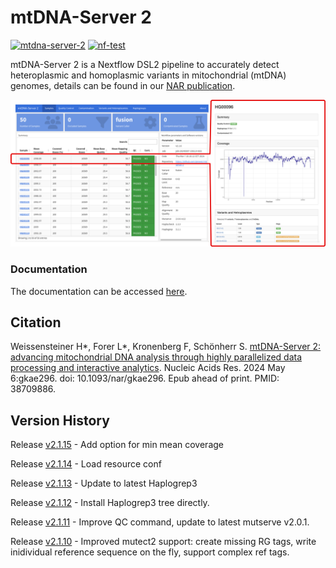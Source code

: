 # mtDNA-Server 2

[![mtdna-server-2](https://github.com/genepi/mtdna-server-2/actions/workflows/run-tests.yml/badge.svg)](https://github.com/genepi/mtdna-server-2/actions/workflows/run-tests.yml)
[![nf-test](https://img.shields.io/badge/tested_with-nf--test-337ab7.svg)](https://github.com/askimed/nf-test)

mtDNA-Server 2 is a Nextflow DSL2 pipeline to accurately detect heteroplasmic and homoplasmic variants in mitochondrial (mtDNA) genomes, details can be found in our [NAR publication](https://doi.org/10.1093/nar/gkae296). 

![image](docs/images/report.png)

### Documentation
The documentation can be accessed [here](https://mitoverse.readthedocs.io/mtdna-server/mtdna-server/). 

## Citation
Weissensteiner H*, Forer L*, Kronenberg F, Schönherr S. [mtDNA-Server 2: advancing mitochondrial DNA analysis through highly parallelized data processing and interactive analytics](https://doi.org/10.1093/nar/gkae296). Nucleic Acids Res. 2024 May 6:gkae296. doi: 10.1093/nar/gkae296. Epub ahead of print. PMID: 38709886.

## Version History

Release [v2.1.15](../../releases/tag/v2.1.15) - Add option for min mean coverage

Release [v2.1.14](../../releases/tag/v2.1.14) - Load resource conf

Release [v2.1.13](../../releases/tag/v2.1.13) - Update to latest Haplogrep3 

Release [v2.1.12](../../releases/tag/v2.1.12) - Install Haplogrep3 tree directly.

Release [v2.1.11](../../releases/tag/v2.1.11) - Improve QC command, update to latest mutserve v2.0.1.

Release [v2.1.10](../../releases/tag/v2.1.10) - Improved mutect2 support: create missing RG tags, write inidividual reference sequence on the fly, support complex ref tags.


